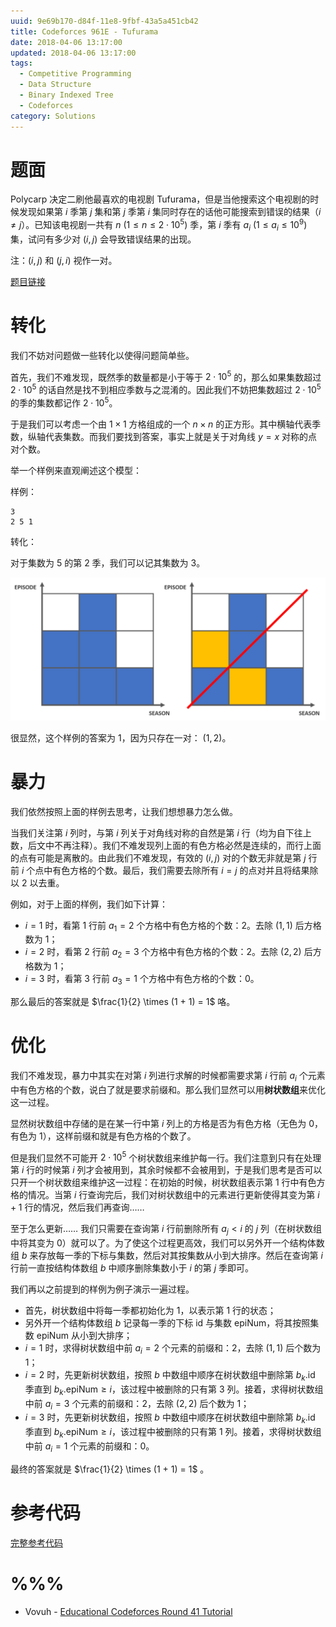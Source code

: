 ```yaml
---
uuid: 9e69b170-d84f-11e8-9fbf-43a5a451cb42
title: Codeforces 961E - Tufurama
date: 2018-04-06 13:17:00
updated: 2018-04-06 13:17:00
tags: 
  - Competitive Programming
  - Data Structure
  - Binary Indexed Tree
  - Codeforces
category: Solutions
---
```


# 题面

Polycarp 决定二刷他最喜欢的电视剧 Tufurama，但是当他搜索这个电视剧的时候发现如果第 $i$ 季第 $j$ 集和第 $j$ 季第 $i$ 集同时存在的话他可能搜索到错误的结果（$i \neq j$）。已知该电视剧一共有 $n \ (1 \leq n \leq 2 \cdot 10^5)$ 季，第 $i$ 季有 $a_i \ (1 \leq a_i \leq 10^9)$ 集，试问有多少对 $(i, j)$ 会导致错误结果的出现。

注：$(i, j)$ 和 $(j, i)$ 视作一对。

[题目链接](http://codeforces.com/problemset/problem/961/E)

# 转化

我们不妨对问题做一些转化以使得问题简单些。

首先，我们不难发现，既然季的数量都是小于等于 $2 \cdot 10^5$ 的，那么如果集数超过 $2 \cdot 10^5$ 的话自然是找不到相应季数与之混淆的。因此我们不妨把集数超过 $2 \cdot 10^5$ 的季的集数都记作 $2 \cdot 10^5$。

于是我们可以考虑一个由 $1 \times 1$ 方格组成的一个 $n \times n$ 的正方形。其中横轴代表季数，纵轴代表集数。而我们要找到答案，事实上就是关于对角线 $y = x$ 对称的点对个数。

举一个样例来直观阐述这个模型：

样例：

```
3
2 5 1
```

转化：

对于集数为 $5$ 的第 $2$ 季，我们可以记其集数为 $3$。

![一个例子](codeforces-961e/example.png)

很显然，这个样例的答案为 $1$，因为只存在一对： $(1, 2)$。

# 暴力

我们依然按照上面的样例去思考，让我们想想暴力怎么做。

当我们关注第 $i$ 列时，与第 $i$ 列关于对角线对称的自然是第 $i$ 行（均为自下往上数，后文中不再注释）。我们不难发现列上面的有色方格必然是连续的，而行上面的点有可能是离散的。由此我们不难发现，有效的 $(i, j)$ 对的个数无非就是第 $j$ 行前 $i$ 个点中有色方格的个数。最后，我们需要去除所有 $i = j$ 的点对并且将结果除以 $2$ 以去重。

例如，对于上面的样例，我们如下计算：

- $i = 1$ 时，看第 $1$ 行前 $a_1 = 2$ 个方格中有色方格的个数：$2$。去除 $(1, 1)$ 后方格数为 $1$；
- $i = 2$ 时，看第 $2$ 行前 $a_2 = 3$ 个方格中有色方格的个数：$2$。去除 $(2, 2)$ 后方格数为 $1$；
- $i = 3$ 时，看第 $3$ 行前 $a_3 = 1$ 个方格中有色方格的个数：$0$。

那么最后的答案就是 $\frac{1}{2} \times (1 + 1) = 1$ 咯。

# 优化

我们不难发现，暴力中其实在对第 $i$ 列进行求解的时候都需要求第 $i$ 行前 $a_i$ 个元素中有色方格的个数，说白了就是要求前缀和。那么我们显然可以用**树状数组**来优化这一过程。

显然树状数组中存储的是在某一行中第 $i$ 列上的方格是否为有色方格（无色为 $0$， 有色为 $1$），这样前缀和就是有色方格的个数了。

但是我们显然不可能开 $2 \cdot 10^5$ 个树状数组来维护每一行。我们注意到只有在处理第 $i$ 行的时候第 $i$ 列才会被用到，其余时候都不会被用到，于是我们思考是否可以只开一个树状数组来维护这一过程：在初始的时候，树状数组表示第 $1$ 行中有色方格的情况。当第 $i$ 行查询完后，我们对树状数组中的元素进行更新使得其变为第 $i + 1$ 行的情况，然后我们再查询……

至于怎么更新…… 我们只需要在查询第 $i$ 行前删除所有 $a_j < i$ 的 $j$ 列（在树状数组中将其变为 $0$）就可以了。为了使这个过程更高效，我们可以另外开一个结构体数组 $b$ 来存放每一季的下标与集数，然后对其按集数从小到大排序。然后在查询第 $i$ 行前一直按结构体数组 $b$ 中顺序删除集数小于 $i$ 的第 $j$ 季即可。

我们再以之前提到的样例为例子演示一遍过程。

- 首先，树状数组中将每一季都初始化为 $1$，以表示第 $1$ 行的状态；
- 另外开一个结构体数组 $b$ 记录每一季的下标 $\text{id}$ 与集数 $\text{epiNum}$，将其按照集数 $\text{epiNum}$ 从小到大排序；
- $i = 1$ 时，求得树状数组中前 $a_i = 2$ 个元素的前缀和：$2$，去除 $(1, 1)$ 后个数为 $1$；
- $i = 2$ 时，先更新树状数组，按照 $b$ 中数组中顺序在树状数组中删除第 $b_k.\text{id}$ 季直到 $b_k.\text{epiNum} \geq i$，该过程中被删除的只有第 $3$ 列。接着，求得树状数组中前 $a_i = 3$ 个元素的前缀和：$2$，去除 $(2, 2)$ 后个数为 $1$；
- $i = 3$ 时，先更新树状数组，按照 $b$ 中数组中顺序在树状数组中删除第 $b_k.\text{id}$ 季直到 $b_k.\text{epiNum} \geq i$，该过程中被删除的只有第 $1$ 列。接着，求得树状数组中前 $a_i = 1$ 个元素的前缀和：$0$。

最终的答案就是 $\frac{1}{2} \times (1 + 1) = 1$ 。

# 参考代码

[完整参考代码](https://github.com/codgician/Competitive-Programming/blob/master/Codeforces/961E/binary_indexed_tree.cpp)

# %%%

- Vovuh - [Educational Codeforces Round 41 Tutorial](http://codeforces.com/blog/entry/58743)